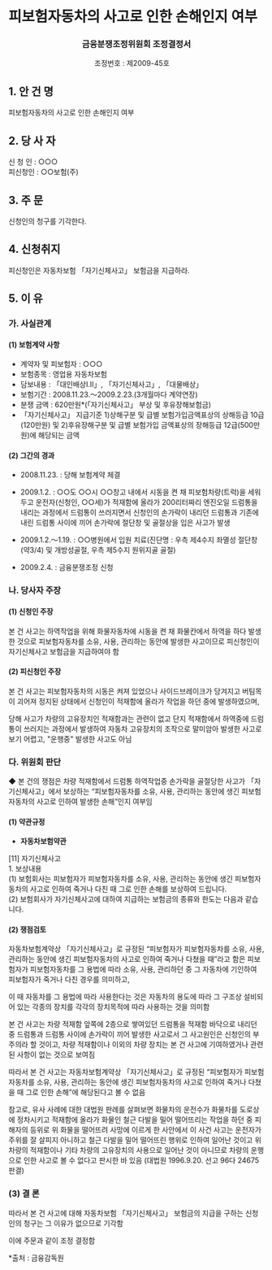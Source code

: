 # 피보험자동차의 사고로 인한 손해인지 여부

 ### <center> 금융분쟁조정위원회 조정결정서</center>

&nbsp;&nbsp;&nbsp;&nbsp;&nbsp;&nbsp;&nbsp;&nbsp;&nbsp;&nbsp; &nbsp;&nbsp;&nbsp;&nbsp;&nbsp;&nbsp;&nbsp;&nbsp;&nbsp;&nbsp; &nbsp;&nbsp;&nbsp;&nbsp;&nbsp;&nbsp;&nbsp;&nbsp;&nbsp;&nbsp; &nbsp;&nbsp;&nbsp;&nbsp;&nbsp;&nbsp;&nbsp;&nbsp;&nbsp;&nbsp;조정번호 :  제2009-45호

## 1. 안 건 명 
피보험자동차의 사고로 인한 손해인지 여부

## 2. 당 사 자 
신 청 인  :  ○○○<br>
피신청인  :  ○○보험(주)
 
## 3. 주    문
신청인의 청구를 기각한다.

## 4. 신청취지 
피신청인은 자동차보험 「자기신체사고」 보험금을 지급하라.

## 5. 이   유 

### 가. 사실관계 
#### (1) 보험계약 사항 
  * 계약자 및 피보험자 : ○○○
  * 보험종목 : 영업용 자동차보험
  * 담보내용 : 「대인배상I․II」, 「자기신체사고」, 「대물배상」
  * 보험기간 : 2008.11.23.～2009.2.23.(3개월마다 계약연장)
  * 분쟁 금액 : 620만원*(「자기신체사고」 부상 및 후유장해보험금)
  * 「자기신체사고」 지급기준 1)상해구분 및 급별 보험가입금액표상의 상해등급 10급(120만원) 및 2)후유장해구분 및 급별 보험가입 금액표상의 장해등급 12급(500만원)에 해당되는 금액

#### (2) 그간의 경과

- 2008.11.23. : 당해 보험계약 체결

- 2009.1.2.  : ○○도 ○○시 ○○창고 내에서 시동을 켠 채 피보험차량(트럭)을 세워두고 운전자(신청인, ○○세)가 적재함에 올라가 200리터짜리 엔진오일 드럼통을 내리는 과정에서 드럼통이 쓰러지면서 신청인의 손가락이 내리던 드럼통과 기존에 내린 드럼통 사이에 끼어 손가락에 절단창 및 골절상을 입은 사고가 발생

- 2009.1.2.～1.19. : ○○병원에서 입원 치료(진단명 : 우측 제4수지 좌멸성 절단창(약3/4) 및 개방성골절, 우측 제5수지 원위지골 골절)

- 2009.2.4. : 금융분쟁조정 신청

### 나. 당사자 주장 
#### (1) 신청인 주장 
본 건 사고는 하역작업을 위해 화물자동차에 시동을 켠 채 화물칸에서 하역을 하다 발생한 것으로 피보험자동차를 소유, 사용, 관리하는 동안에 발생한 사고이므로 피신청인이 자기신체사고 보험금을 지급하여야 함 

#### (2) 피신청인 주장
본 건 사고는 피보험자동차의 시동은 켜져 있었으나 사이드브레이크가 당겨지고 버팀목이 괴어져 정지된 상태에서 신청인이 적재함에 올라가 작업을 하던 중에 발생하였으며, 

당해 사고가 차량의 고유장치인 적재함과는 관련이 없고 단지 적재함에서 하역중에 드럼통이 쓰러지는 과정에서 발생하여 자동차 고유장치의 조작으로 말미암아 발생한 사고로 보기 어렵고, "운행중" 발생한 사고도 아님

### 다. 위원회 판단
◆ 본 건의 쟁점은 차량 적재함에서 드럼통 하역작업중 손가락을 골절당한 사고가 「자기신체사고」에서 보상하는 “피보험자동차를 소유, 사용, 관리하는 동안에 생긴 피보험자동차의 사고로 인하여 발생한 손해”인지 여부임

#### (1) 약관규정  

* **자동차보험약관**

[11] 자기신체사고<br>1. 보상내용<br>   (1) 보험회사는 피보험자가 피보험자동차를 소유, 사용, 관리하는 동안에 생긴 피보험자동차의 사고로 인하여 죽거나 다친 때 그로 인한 손해를 보상하여 드립니다.<br>
(2) 보험회사가 자기신체사고에 대하여 지급하는 보험금의 종류와 한도는 다음과 같습니다.

#### (2) 쟁점검토  

자동차보험계약상 「자기신체사고」로 규정된 “피보험자가 피보험자동차를 소유, 사용, 관리하는 동안에 생긴 피보험자동차의 사고로 인하여 죽거나 다쳤을 때”라고 함은 피보험자가 피보험자동차를 그 용법에 따라 소유, 사용, 관리하던 중 그 자동차에 기인하여 피보험자가 죽거나 다친 경우를 의미하고,

이 때 자동차를 그 용법에 따라 사용한다는 것은 자동차의 용도에 따라 그 구조상 설비되어 있는 각종의 장치를 각각의 장치목적에 따라 사용하는 것을 의미함

본 건 사고는 차량 적재함 앞쪽에 2층으로 쌓여있던 드럼통을 적재함 바닥으로 내리던 중 드럼통과 드럼통 사이에 손가락이 끼어 발생한 사고로서 그 사고원인은 신청인의 부주의라 할 것이고, 차량 적재함이나 이외의 차량 장치는 본 건 사고에 기여하였거나 관련된 사항이 없는 것으로 보여짐

따라서 본 건 사고는 자동차보험계약상 「자기신체사고」로 규정된 “피보험자가 피보험자동차를 소유, 사용, 관리하는 동안에 생긴 피보험자동차의 사고로 인하여 죽거나 다쳤을 때 그로 인한 손해”에 해당된다고 볼 수 없음

참고로, 유사 사례에 대한 대법원 판례를 살펴보면 화물차의 운전수가 화물차를 도로상에 정차시키고 적재함에 올라가 화물인 철근 다발을 밀어 떨어뜨리는 작업을 하던 중 피해자의 등위로 위 화물을 떨어뜨려 사망에 이르게 한 사안에서 이 사건 사고는 운전자가 주위를 잘 살피지 아니하고 철근 다발을 밀어 떨어뜨린 행위로 인하여 일어난 것이고 위 차량의 적재함이나 기타 차량의 고유장치의 사용으로 일어난 것이 아니므로 차량의 운행으로 인한 사고로 볼 수 없다고 판시한 바 있음 (대법원 1996.9.20. 선고 96다 24675 판결)


### (3) 결 론

따라서 본 건 사고에 대해 자동차보험 「자기신체사고」 보험금의 지급을 구하는 신청인의 청구는 그 이유가 없으므로 기각함

이에 주문과 같이 조정 결정함  

*출처 : 금융감독원